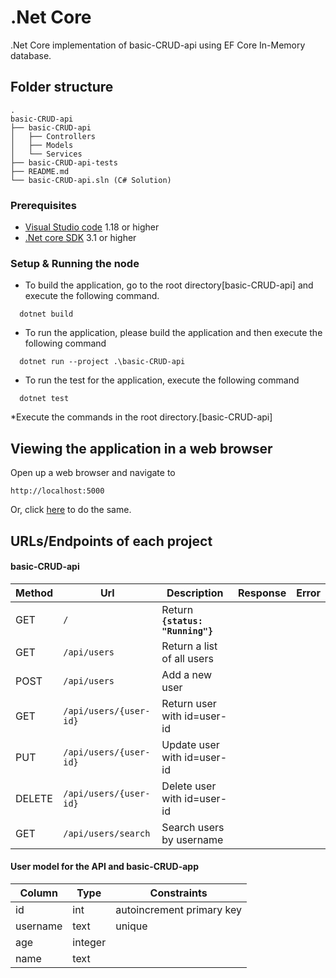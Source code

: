 # .Net Core
.Net Core implementation of basic-CRUD-api using EF Core In-Memory database.

## Folder structure
```
.
basic-CRUD-api
├── basic-CRUD-api
│	├── Controllers
│	├── Models
│	└── Services
├── basic-CRUD-api-tests
├── README.md
└── basic-CRUD-api.sln (C# Solution)

```

### **Prerequisites**
  - [Visual Studio code](https://code.visualstudio.com/download) 1.18 or higher
  - [.Net core SDK](https://www.microsoft.com/net/download/windows) 3.1 or higher

### **Setup & Running the node**

  - To build the application, go to the root directory[basic-CRUD-api] and execute the following command.
  ```
	dotnet build 
  ```
  - To run the application, please build the application and then execute the following command
  ```
	dotnet run --project .\basic-CRUD-api
  ```
  - To run the test for the application, execute the following command
  ```
	dotnet test
  ```
  *Execute the commands in the root directory.[basic-CRUD-api]

## Viewing the application in a web browser
Open up a web browser and navigate to
```
http://localhost:5000
```
Or, click [here](http://localhost:5000) to do the same.

## URLs/Endpoints of each project

#### basic-CRUD-api
Method | Url | Description | Response | Error
--- | --- | --- | --- | ---
GET | `/` | Return **`{status: "Running"}`** | |
GET | `/api/users` | Return a list of all users | |
POST | `/api/users` | Add a new user | |
GET | `/api/users/{user-id}` | Return user with id=user-id | |
PUT | `/api/users/{user-id}` | Update user with id=user-id | |
DELETE | `/api/users/{user-id}` | Delete user with id=user-id | |
GET | `/api/users/search` | Search users by username | |


#### User model for the API and basic-CRUD-app
Column | Type | Constraints
--- | --- | ---
id | int | autoincrement primary key
username | text | unique
age | integer |
name | text |

